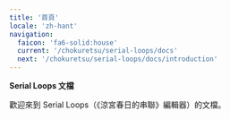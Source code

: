 ```yaml
---
title: '首頁'
locale: 'zh-hant'
navigation:
  faicon: 'fa6-solid:house'
  current: '/chokuretsu/serial-loops/docs'
  next: '/chokuretsu/serial-loops/docs/introduction'
---
```

<b class="sl-header">Serial Loops 文檔</b> 

歡迎來到 Serial Loops（《涼宮春日的串聯》編輯器）的文檔。